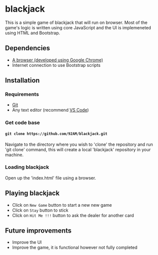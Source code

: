 # blackjack

This is a simple game of blackjack that will run on browser. Most of the game's logic is written using core JavaScript and the UI is implemeneted using HTML and Bootstrap.

## Dependencies

* [A browser (developed using Google Chrome)](https://www.google.com/chrome/)
* Internet connection to use Bootstrap scripts

## Installation

### Requirements

* [Git](https://git-scm.com/downloads)
* Any text editor (recommend [VS Code](https://code.visualstudio.com/))

### Get code base

#### `git clone https://github.com/92AM/blackjack.git`

Navigate to the directory where you wish to 'clone' the repository and run 'git clone' command, this will create a local 'blackjack' repository in your machine.

### Loading blackjack

Open up the 'index.html' file using a browser.

## Playing blackjack

* Click on `New Game` button to start a new new game
* Click on `Stay` button to stick
* Click on `Hit Me !!!` button to ask the dealer for another card

## Future improvements

* Improve the UI
* Improve the game, it is functional however not fully completed
